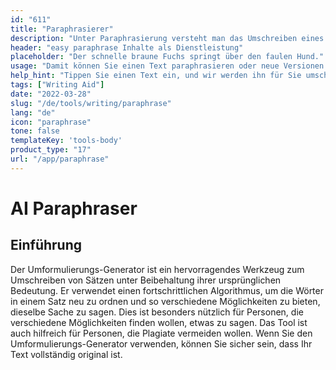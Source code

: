 ```yaml
---
id: "611"
title: "Paraphrasierer"
description: "Unter Paraphrasierung versteht man das Umschreiben eines Textes in eigenen Worten. Sie wird häufig verwendet, um einen Text zusammenzufassen, zu vereinfachen oder verständlicher zu machen. Paraphrasierung kann auch verwendet werden, um neue Versionen bestehender Inhalte zu erstellen oder um Inhalte für ein breiteres Publikum zugänglich zu machen."
header: "easy paraphrase Inhalte als Dienstleistung"
placeholder: "Der schnelle braune Fuchs springt über den faulen Hund."
usage: "Damit können Sie einen Text paraphrasieren oder neue Versionen von bestehenden Inhalten erstellen."
help_hint: "Tippen Sie einen Text ein, und wir werden ihn für Sie umschreiben."
tags: ["Writing Aid"]
date: "2022-03-28"
slug: "/de/tools/writing/paraphrase"
lang: "de"
icon: "paraphrase"
tone: false
templateKey: 'tools-body'
product_type: "17"
url: "/app/paraphrase"
---
```


# AI Paraphraser

## Einführung

Der Umformulierungs-Generator ist ein hervorragendes Werkzeug zum Umschreiben von Sätzen unter Beibehaltung ihrer ursprünglichen Bedeutung. Er verwendet einen fortschrittlichen Algorithmus, um die Wörter in einem Satz neu zu ordnen und so verschiedene Möglichkeiten zu bieten, dieselbe Sache zu sagen. Dies ist besonders nützlich für Personen, die verschiedene Möglichkeiten finden wollen, etwas zu sagen. Das Tool ist auch hilfreich für Personen, die Plagiate vermeiden wollen. Wenn Sie den Umformulierungs-Generator verwenden, können Sie sicher sein, dass Ihr Text vollständig original ist.
